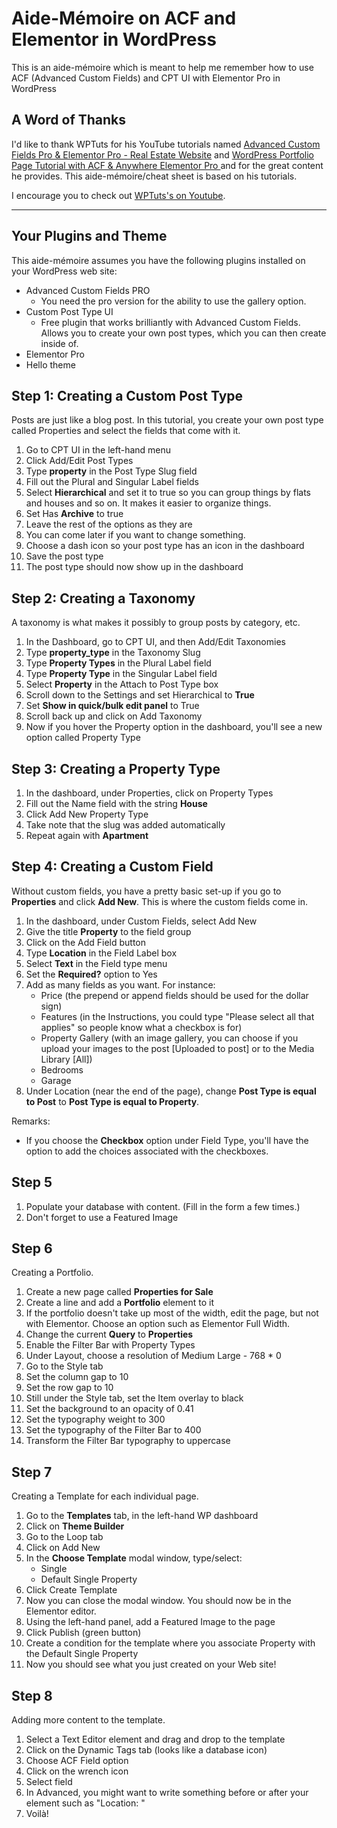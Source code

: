 # Aide-Mémoire on ACF and Elementor in WordPress

This is an aide-mémoire which is meant to help me remember how to use ACF (Advanced Custom Fields) and CPT UI with Elementor Pro in WordPress

## A Word of Thanks

I'd like to thank WPTuts for his YouTube tutorials named [Advanced Custom Fields Pro & Elementor Pro - Real Estate Website](https://www.youtube.com/watch?v=HGs6MvHXh3w) and [WordPress Portfolio Page Tutorial with ACF & Anywhere Elementor Pro
](https://www.youtube.com/watch?v=bZKnHQ_2Zos) and for the great content he provides. This aide-mémoire/cheat sheet is based on his tutorials.

I encourage you to check out [WPTuts's on Youtube](https://www.youtube.com/user/ipixeltutorials).

___

## Your Plugins and Theme

This aide-mémoire assumes you have the following plugins installed on your WordPress web site:

- Advanced Custom Fields PRO
    - You need the pro version for the ability to use the gallery option.
- Custom Post Type UI
    - Free plugin that works brilliantly with Advanced Custom Fields. Allows you to create your own post types, which you can then create inside of.
- Elementor Pro
- Hello theme

## Step 1: Creating a Custom Post Type

Posts are just like a blog post. In this tutorial, you create your own post type called Properties and select the fields that come with it.

1. Go to CPT UI in the left-hand menu
2. Click Add/Edit Post Types
3. Type **property** in the Post Type Slug field
4. Fill out the Plural and Singular Label fields
5. Select **Hierarchical** and set it to true so you can group things by flats and houses and so on. It makes it easier to organize things.
6. Set Has **Archive** to true
7. Leave the rest of the options as they are
8. You can come later if you want to change something.
9. Choose a dash icon so your post type has an icon in the dashboard
10. Save the post type
11. The post type should now show up in the dashboard

## Step 2: Creating a Taxonomy

A taxonomy is what makes it possibly to group posts by category, etc.

1. In the Dashboard, go to CPT UI, and then Add/Edit Taxonomies
2. Type **property_type** in the Taxonomy Slug
3. Type **Property Types** in the Plural Label field
4. Type **Property Type** in the Singular Label field
5. Select **Property** in the Attach to Post Type box
6. Scroll down to the Settings and set Hierarchical to **True**
7. Set **Show in quick/bulk edit panel** to True
8. Scroll back up and click on Add Taxonomy
9. Now if you hover the Property option in the dashboard, you'll see a new option called Property Type

## Step 3: Creating a Property Type

1. In the dashboard, under Properties, click on Property Types
2. Fill out the Name field with the string **House**
3. Click Add New Property Type
4. Take note that the slug was added automatically
5. Repeat again with **Apartment**

## Step 4: Creating a Custom Field

Without custom fields, you have a pretty basic set-up if you go to **Properties** and click **Add New**. This is where the custom fields come in.

1. In the dashboard, under Custom Fields, select Add New
2. Give the title **Property** to the field group
3. Click on the Add Field button
4. Type **Location** in the Field Label box
5. Select **Text** in the Field type menu
6. Set the **Required?** option to Yes
7. Add as many fields as you want. For instance:
    - Price (the prepend or append fields should be used for the dollar sign)
    - Features (in the Instructions, you could type "Please select all that applies" so people know what a checkbox is for)
    - Property Gallery (with an image gallery, you can choose if you upload your images to the post [Uploaded to post] or to the Media Library [All])
    - Bedrooms
    - Garage
8. Under Location (near the end of the page), change **Post Type is equal to Post** to **Post Type is equal to Property**.

Remarks:
- If you choose the **Checkbox** option under Field Type, you'll have the option to add the choices associated with the checkboxes.

## Step 5

1. Populate your database with content. (Fill in the form a few times.)
2. Don't forget to use a Featured Image

## Step 6

Creating a Portfolio.

1. Create a new page called **Properties for Sale**
2. Create a line and add a **Portfolio** element to it
3. If the portfolio doesn't take up most of the width, edit the page, but not with Elementor. Choose an option such as Elementor Full Width.
4. Change the current **Query** to **Properties**
5. Enable the Filter Bar with Property Types
6. Under Layout, choose a resolution of Medium Large - 768 * 0
7. Go to the Style tab
8. Set the column gap to 10
9. Set the row gap to 10
10. Still under the Style tab, set the Item overlay to black
11. Set the background to an opacity of 0.41
12. Set the typography weight to 300
13. Set the typography of the Filter Bar to 400
14. Transform the Filter Bar typography to uppercase

## Step 7

Creating a Template for each individual page.

1. Go to the **Templates** tab, in the left-hand WP dashboard
2. Click on **Theme Builder**
3. Go to the Loop tab
4. Click on Add New
5. In the **Choose Template** modal window, type/select:
    - Single
    - Default Single Property
6. Click Create Template
7. Now you can close the modal window. You should now be in the Elementor editor.
8. Using the left-hand panel, add a Featured Image to the page
9. Click Publish (green button)
10. Create a condition for the template where you associate Property with the Default Single Property
11. Now you should see what you just created on your Web site!

## Step 8

Adding more content to the template.

1. Select a Text Editor element and drag and drop to the template
2. Click on the Dynamic Tags tab (looks like a database icon)
3. Choose ACF Field option
4. Click on the wrench icon
5. Select field
6. In Advanced, you might want to write something before or after your element such as "Location: "
7. Voilà!

